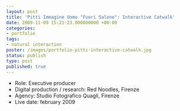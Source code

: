 ```yaml
---
layout: post
title: 'Pitti Immagine Uomo "Fuori Salone": Interactive Catwalk'
date: 2009-11-09 15:21:23.000000000 +00:00
categories:
- portfolio
tags:
- natural interaction
poster: /images/portfolio-pitti-interactive-catwalk.jpg
status: publish
type: post
published: true
---
```

<ul>
<li>Role: Executive producer</li>
<li>Digital production / research: Red Noodles, Firenze</li>
<li>Agency: Studio Fotografico Quagli, Firenze</li>
<li>Live date: february 2009</li>
</ul>
